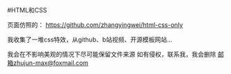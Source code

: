 #HTML和CSS

页面仿照的： https://github.com/zhangyingwei/html-css-only

我收集了一堆css特效，从github、b站视频、开源模板网站...

我会在不影响美观的情况下尽可能保留文件来源 如有侵权，联系我，我会删除
邮箱zhujun-max@foxmail.com

